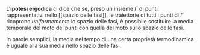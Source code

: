 L'**ipotesi ergodica** ci dice che se, preso un insieme $\Gamma$ di punti rappresentativi nello [[spazio delle fasi]], le traiettorie di tutti i punti di $\Gamma$ ricoprono *uniformemente* lo spazio delle fasi, è possibile sostituire la media temporale del moto dei punti con quella del moto sullo spazio delle fasi.

In parole semplici, la media nel tempo di una certa proprietà termodinamica è uguale alla sua media nello spazio delle fasi.
